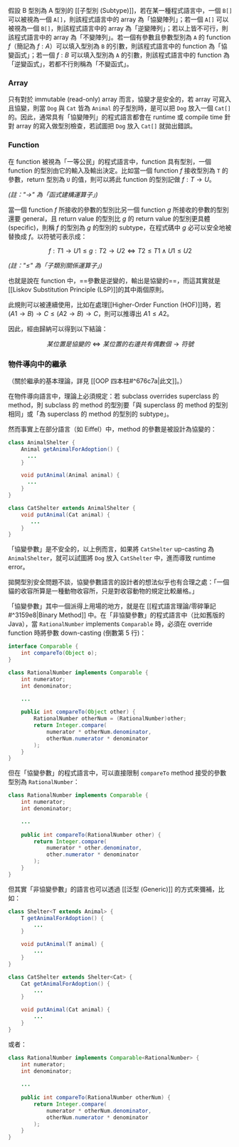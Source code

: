 假設 B 型別為 A 型別的 [[子型別 (Subtype)]]，若在某一種程式語言中，一個 `B[]` 可以被視為一個 `A[]`，則該程式語言中的 array 為「協變陣列」；若一個 `A[]` 可以被視為一個 `B[]`，則該程式語言中的 array 為「逆變陣列」；若以上皆不可行，則該程式語言中的 array 為「不變陣列」。若一個有參數且參數型別為 `A` 的 function $f$（簡記為 $f:A$）可以填入型別為 `B` 的引數，則該程式語言中的 function 為「協變函式」；若一個 $f:B$ 可以填入型別為 `A` 的引數，則該程式語言中的 function 為「逆變函式」，若都不行則稱為「不變函式」。

### Array

只有對於 immutable (read-only) array 而言，協變才是安全的，若 array 可寫入且協變，則當 `Dog` 與 `Cat` 皆為 `Animal` 的子型別時，是可以把 `Dog` 放入一個 `Cat[]` 的。因此，通常具有「協變陣列」的程式語言都會在 runtime 或 compile time 針對 array 的寫入做型別檢查，若試圖把 `Dog` 放入 `Cat[]` 就拋出錯誤。

### Function

在 function 被視為「一等公民」的程式語言中，function 具有型別，一個 function 的型別由它的輸入及輸出決定。比如當一個 function $f$ 接收型別為 `T` 的參數，return 型別為 `U` 的值，則可以將此 function 的型別記做 $f:T \to U$。

 *(註："$\to$" 為「函式建構運算子」)*

當一個 function $f$ 所接收的參數的型別比另一個 function $g$ 所接收的參數的型別還要 general，且 return value 的型別比 $g$ 的 return value 的型別更具體 (specific)，則稱 $f$ 的型別為 $g$ 的型別的 subtype，在程式碼中 $g$ 必可以安全地被替換成 $f$。以符號可表示成：

$$f:T1 \to U1 \leq g:T2 \to U2 \iff T2 \leq T1 \wedge U1 \leq U2$$

*(註："$\leq$" 為「子類別關係運算子」)*

也就是說在 function 中，==參數是逆變的，輸出是協變的==，而這其實就是[[Liskov Substitution Principle (LSP)]]的其中兩個原則。

此規則可以被連續使用，比如在處理[[Higher-Order Function (HOF)]]時，若 $(A1 \to B) \to C \leq (A2 \to B) \to C$，則可以推導出 $A1 \leq A2$。

因此，經由歸納可以得到以下結論：

$$某位置是協變的 \iff 某位置的右邊共有偶數個 \to 符號$$

### 物件導向中的繼承

（關於繼承的基本理論，詳見 [[OOP 四本柱#^676c7a|此文]]。）

在物件導向語言中，理論上必須規定：若 subclass overrides superclass 的 method，則 subclass 的 method 的型別要「與 superclass 的 method 的型別相同」或「為 superclass 的 method 的型別的 subtype」。

然而事實上在部分語言（如 Eiffel）中，method 的參數是被設計為協變的：

``` Java
class AnimalShelter {
    Animal getAnimalForAdoption() {
      ...
    }

    void putAnimal(Animal animal) {
      ...
    }
}

class CatShelter extends AnimalShelter {
    void putAnimal(Cat animal) {
       ...
    }
}
```

「協變參數」是不安全的，以上例而言，如果將 `CatShelter` up-casting 為 `AnimalShelter`，就可以試圖將 `Dog` 放入 `CatShelter` 中，進而導致 runtime error。

拋開型別安全問題不談，協變參數語言的設計者的想法似乎也有合理之處：「一個貓的收容所算是一種動物收容所，只是對收容動物的規定比較嚴格。」

「協變參數」其中一個派得上用場的地方，就是在 [[程式語言理論/零碎筆記#^3159e8|Binary Method]] 中。在「非協變參數」的程式語言中（比如舊版的 Java），當 `RationalNumber` implements `Comparable` 時，必須在 override function 時將參數 down-casting (倒數第 5 行)：

```Java
interface Comparable {
    int compareTo(Object o);
}

class RationalNumber implements Comparable {
    int numerator;
    int denominator;

    ...
    
    public int compareTo(Object other) {
        RationalNumber otherNum = (RationalNumber)other;
        return Integer.compare(
            numerator * otherNum.denominator,
            otherNum.numerator * denominator
        );
    }
}
```

但在「協變參數」的程式語言中，可以直接限制 `compareTo` method 接受的參數型別為 `RationalNumber`：

```Java
class RationalNumber implements Comparable {
    int numerator;
    int denominator;

    ...
    
    public int compareTo(RationalNumber other) {
        return Integer.compare(
            numerator * other.denominator,
            other.numerator * denominator
        );
    }
}
```

但其實「非協變參數」的語言也可以透過 [[泛型 (Generic)]] 的方式來彌補，比如：

```Java
class Shelter<T extends Animal> {
    T getAnimalForAdoption() {
        ...
    }

    void putAnimal(T animal) {
        ...
    }
}

class CatShelter extends Shelter<Cat> {
    Cat getAnimalForAdoption() {
        ...
    }

    void putAnimal(Cat animal) {
        ...
    }
}
```

或者：

```Java
class RationalNumber implements Comparable<RationalNumber> {
    int numerator;
    int denominator;
  
    ...
     
    public int compareTo(RationalNumber otherNum) {
        return Integer.compare(
            numerator * otherNum.denominator,
            otherNum.numerator * denominator
        );
    }
}
```
